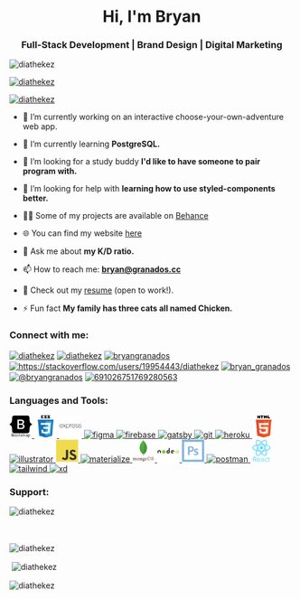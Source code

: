 <h1 align="center">Hi, I'm Bryan</h1>
<h3 align="center">Full-Stack Development | Brand Design | Digital Marketing</h3>

<p align="left"> <img src="https://komarev.com/ghpvc/?username=diathekez&label=Profile%20views&color=0e75b6&style=flat" alt="diathekez" /> </p>

<p align="left"> <a href="https://github.com/ryo-ma/github-profile-trophy"><img src="https://github-profile-trophy.vercel.app/?username=diathekez" alt="diathekez" /></a> </p>

<p align="left"> <a href="https://twitter.com/diathekez" target="blank"><img src="https://img.shields.io/twitter/follow/diathekez?logo=twitter&style=for-the-badge" alt="diathekez" /></a> </p>

- 🔭 I’m currently working on an interactive choose-your-own-adventure web app.

- 🌱 I’m currently learning **PostgreSQL.**

- 👯 I’m looking for a study buddy **I'd like to have someone to pair program with.**

- 🤝 I’m looking for help with **learning how to use styled-components better.**

- 👨‍💻 Some of my projects are available on [Behance](https://www.behance.net/gallery/145445631/Project-Portfolio-2021-2022)

- 🌐 You can find my website [here](https://bryangranados.com/)

- 💬 Ask me about **my K/D ratio.**

- 📫 How to reach me: **bryan@granados.cc**

- 📄 Check out my [resume](https://docs.google.com/document/d/1WBX5wBYUy0g74HIeNN9IZ9-nuYXrURyT/edit?usp=sharing&ouid=100244887075527874549&rtpof=true&sd=true) (open to work!).

- ⚡ Fun fact **My family has three cats all named Chicken.**

<h3 align="left">Connect with me:</h3>
<p align="left">
<a href="https://codepen.io/diathekez" target="blank"><img align="center" src="https://raw.githubusercontent.com/rahuldkjain/github-profile-readme-generator/master/src/images/icons/Social/codepen.svg" alt="diathekez" height="30" width="40" /></a>
<a href="https://twitter.com/diathekez" target="blank"><img align="center" src="https://raw.githubusercontent.com/rahuldkjain/github-profile-readme-generator/master/src/images/icons/Social/twitter.svg" alt="diathekez" height="30" width="40" /></a>
<a href="https://linkedin.com/in/bryangranados" target="blank"><img align="center" src="https://raw.githubusercontent.com/rahuldkjain/github-profile-readme-generator/master/src/images/icons/Social/linked-in-alt.svg" alt="bryangranados" height="30" width="40" /></a>
<a href="https://stackoverflow.com/users/https://stackoverflow.com/users/19954443/diathekez" target="blank"><img align="center" src="https://raw.githubusercontent.com/rahuldkjain/github-profile-readme-generator/master/src/images/icons/Social/stack-overflow.svg" alt="https://stackoverflow.com/users/19954443/diathekez" height="30" width="40" /></a>
<a href="https://www.behance.net/bryan_granados" target="blank"><img align="center" src="https://raw.githubusercontent.com/rahuldkjain/github-profile-readme-generator/master/src/images/icons/Social/behance.svg" alt="bryan_granados" height="30" width="40" /></a>
<a href="https://medium.com/@bryangranados" target="blank"><img align="center" src="https://raw.githubusercontent.com/rahuldkjain/github-profile-readme-generator/master/src/images/icons/Social/medium.svg" alt="@bryangranados" height="30" width="40" /></a>
<a href="https://discord.gg/691026751769280563" target="blank"><img align="center" src="https://raw.githubusercontent.com/rahuldkjain/github-profile-readme-generator/master/src/images/icons/Social/discord.svg" alt="691026751769280563" height="30" width="40" /></a>
</p>

<h3 align="left">Languages and Tools:</h3>
<p align="left"> <a href="https://getbootstrap.com" target="_blank" rel="noreferrer"> <img src="https://raw.githubusercontent.com/devicons/devicon/master/icons/bootstrap/bootstrap-plain-wordmark.svg" alt="bootstrap" width="40" height="40"/> </a> <a href="https://www.w3schools.com/css/" target="_blank" rel="noreferrer"> <img src="https://raw.githubusercontent.com/devicons/devicon/master/icons/css3/css3-original-wordmark.svg" alt="css3" width="40" height="40"/> </a> <a href="https://expressjs.com" target="_blank" rel="noreferrer"> <img src="https://raw.githubusercontent.com/devicons/devicon/master/icons/express/express-original-wordmark.svg" alt="express" width="40" height="40"/> </a> <a href="https://www.figma.com/" target="_blank" rel="noreferrer"> <img src="https://www.vectorlogo.zone/logos/figma/figma-icon.svg" alt="figma" width="40" height="40"/> </a> <a href="https://firebase.google.com/" target="_blank" rel="noreferrer"> <img src="https://www.vectorlogo.zone/logos/firebase/firebase-icon.svg" alt="firebase" width="40" height="40"/> </a> <a href="https://www.gatsbyjs.com/" target="_blank" rel="noreferrer"> <img src="https://www.vectorlogo.zone/logos/gatsbyjs/gatsbyjs-icon.svg" alt="gatsby" width="40" height="40"/> </a> <a href="https://git-scm.com/" target="_blank" rel="noreferrer"> <img src="https://www.vectorlogo.zone/logos/git-scm/git-scm-icon.svg" alt="git" width="40" height="40"/> </a> <a href="https://heroku.com" target="_blank" rel="noreferrer"> <img src="https://www.vectorlogo.zone/logos/heroku/heroku-icon.svg" alt="heroku" width="40" height="40"/> </a> <a href="https://www.w3.org/html/" target="_blank" rel="noreferrer"> <img src="https://raw.githubusercontent.com/devicons/devicon/master/icons/html5/html5-original-wordmark.svg" alt="html5" width="40" height="40"/> </a> <a href="https://www.adobe.com/in/products/illustrator.html" target="_blank" rel="noreferrer"> <img src="https://www.vectorlogo.zone/logos/adobe_illustrator/adobe_illustrator-icon.svg" alt="illustrator" width="40" height="40"/> </a> <a href="https://developer.mozilla.org/en-US/docs/Web/JavaScript" target="_blank" rel="noreferrer"> <img src="https://raw.githubusercontent.com/devicons/devicon/master/icons/javascript/javascript-original.svg" alt="javascript" width="40" height="40"/> </a> <a href="https://materializecss.com/" target="_blank" rel="noreferrer"> <img src="https://raw.githubusercontent.com/prplx/svg-logos/5585531d45d294869c4eaab4d7cf2e9c167710a9/svg/materialize.svg" alt="materialize" width="40" height="40"/> </a> <a href="https://www.mongodb.com/" target="_blank" rel="noreferrer"> <img src="https://raw.githubusercontent.com/devicons/devicon/master/icons/mongodb/mongodb-original-wordmark.svg" alt="mongodb" width="40" height="40"/> </a> <a href="https://nodejs.org" target="_blank" rel="noreferrer"> <img src="https://raw.githubusercontent.com/devicons/devicon/master/icons/nodejs/nodejs-original-wordmark.svg" alt="nodejs" width="40" height="40"/> </a> <a href="https://www.photoshop.com/en" target="_blank" rel="noreferrer"> <img src="https://raw.githubusercontent.com/devicons/devicon/master/icons/photoshop/photoshop-line.svg" alt="photoshop" width="40" height="40"/> </a> <a href="https://postman.com" target="_blank" rel="noreferrer"> <img src="https://www.vectorlogo.zone/logos/getpostman/getpostman-icon.svg" alt="postman" width="40" height="40"/> </a> <a href="https://reactjs.org/" target="_blank" rel="noreferrer"> <img src="https://raw.githubusercontent.com/devicons/devicon/master/icons/react/react-original-wordmark.svg" alt="react" width="40" height="40"/> </a> <a href="https://tailwindcss.com/" target="_blank" rel="noreferrer"> <img src="https://www.vectorlogo.zone/logos/tailwindcss/tailwindcss-icon.svg" alt="tailwind" width="40" height="40"/> </a> <a href="https://www.adobe.com/products/xd.html" target="_blank" rel="noreferrer"> <img src="https://cdn.worldvectorlogo.com/logos/adobe-xd.svg" alt="xd" width="40" height="40"/> </a> </p>

<h3 align="left">Support:</h3>

<p><a href="https://ko-fi.com/diathekez"> <img align="left" src="https://cdn.ko-fi.com/cdn/kofi3.png?v=3" height="50" width="210" alt="diathekez" /></a></p><br><br>

<br>

<p><img align="left" src="https://github-readme-stats.vercel.app/api/top-langs?username=diathekez&show_icons=true&locale=en&layout=compact" alt="diathekez" /></p>

<br>

<p>&nbsp;<img align="center" src="https://github-readme-stats.vercel.app/api?username=diathekez&show_icons=true&locale=en" alt="diathekez" /></p>

<p><img align="center" src="https://github-readme-streak-stats.herokuapp.com/?user=diathekez&" alt="diathekez" /></p>
